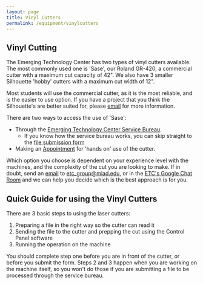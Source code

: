 ```yaml
---
layout: page
title: Vinyl Cutters
permalink: /equipment/vinylcutters
---
```

## Vinyl Cutting

The Emerging Technology Center has two types of vinyl cutters available. The most commonly used one is 'Sase', our Roland GR-420, <!--- CONFIRM MODEL NUMBER ---> a commercial cutter with a maximum cut capacity of 42". We also have 3 smaller Silhouette 'hobby' cutters with a maximum cut width of 12".

Most students will use the commercial cutter, as it is the most reliable, and is the easier to use option.  If you have a project that you think the Silhouette's are better suited for, please [email](mailto:etc_group@miad.edu) for more information.

There are two ways to access the use of 'Sase':
* Through the [Emerging Technology Center Service Bureau](/service/usingthesb.html).
    - If you know how the service bureau works, you can skip straight to the [file submission form](https://forms.gle/ajF7T9S18j9mnxNJ9)
* Making an [Appointment](mailto:etc_group@miad.edu) for 'hands on' use of the cutter.

Which option you choose is dependent on your experience level with the machines, and the complexity of the cut you are looking to make. If in doubt, send an [email](mailto:etc_group@miad.edu) to etc_group@miad.edu, or in the [ETC's Google Chat Room](https://chat.google.com/room/AAAAMR7NIj0) and we can help you decide which is the best approach is for you.

## Quick Guide for using the Vinyl Cutters
There are 3 basic steps to using the laser cutters:
1. Preparing a file in the right way so the cutter can read it
2. Sending the file to the cutter and prepping the cut using the Control Panel software
3. Running the operation on the machine

You should complete step one before you are in front of the cutter, or before you submit the form. Steps 2 and 3 happen when you are working on the machine itself, so you won't do those if you are submitting a file to be processed through the service bureau.
